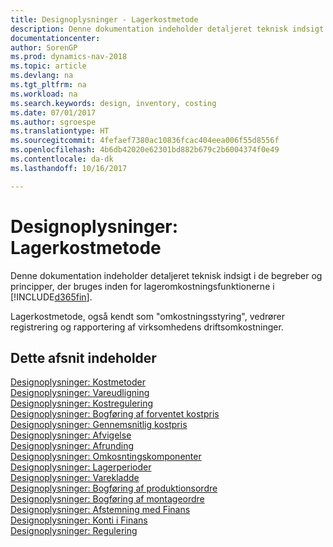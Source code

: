 ```yaml
---
title: Designoplysninger - Lagerkostmetode
description: Denne dokumentation indeholder detaljeret teknisk indsigt i de begreber og principper, der bruges inden for lageromkostningsfunktionerne i [!INCLUDE[d365fin](includes/d365fin_md.md)].
documentationcenter: 
author: SorenGP
ms.prod: dynamics-nav-2018
ms.topic: article
ms.devlang: na
ms.tgt_pltfrm: na
ms.workload: na
ms.search.keywords: design, inventory, costing
ms.date: 07/01/2017
ms.author: sgroespe
ms.translationtype: HT
ms.sourcegitcommit: 4fefaef7380ac10836fcac404eea006f55d8556f
ms.openlocfilehash: 4b6db42020e62301bd882b679c2b6004374f0e49
ms.contentlocale: da-dk
ms.lasthandoff: 10/16/2017

---
```

# <a name="design-details-inventory-costing"></a>Designoplysninger: Lagerkostmetode
Denne dokumentation indeholder detaljeret teknisk indsigt i de begreber og principper, der bruges inden for lageromkostningsfunktionerne i [!INCLUDE[d365fin](includes/d365fin_md.md)].  

Lagerkostmetode, også kendt som "omkostningsstyring", vedrører registrering og rapportering af virksomhedens driftsomkostninger.  

## <a name="in-this-section"></a>Dette afsnit indeholder  
[Designoplysninger: Kostmetoder](design-details-costing-methods.md)  
[Designoplysninger: Vareudligning](design-details-item-application.md)  
[Designoplysninger: Kostregulering](design-details-cost-adjustment.md)  
[Designoplysninger: Bogføring af forventet kostpris](design-details-expected-cost-posting.md)  
[Designoplysninger: Gennemsnitlig kostpris](design-details-average-cost.md)  
[Designoplysninger: Afvigelse](design-details-variance.md)  
[Designoplysninger: Afrunding](design-details-rounding.md)  
[Designoplysninger: Omkosntingskomponenter](design-details-cost-components.md)  
[Designoplysninger: Lagerperioder](design-details-inventory-periods.md)  
[Designoplysninger: Varekladde](design-details-inventory-posting.md)  
[Designoplysninger: Bogføring af produktionsordre](design-details-production-order-posting.md)  
[Designoplysninger: Bogføring af montageordre](design-details-assembly-order-posting.md)  
[Designoplysninger: Afstemning med Finans](design-details-reconciliation-with-the-general-ledger.md)  
[Designoplysninger: Konti i Finans](design-details-accounts-in-the-general-ledger.md)  
[Designoplysninger: Regulering](design-details-revaluation.md)

